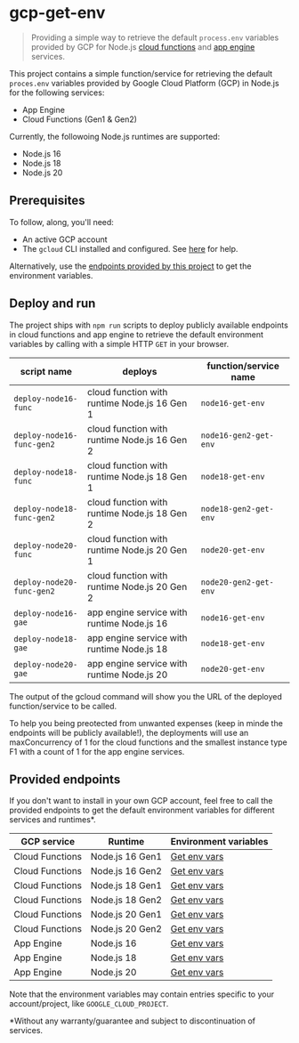 # gcp-get-env

> Providing a simple way to retrieve the default `process.env` variables provided by GCP for Node.js [cloud functions](https://cloud.google.com/functions) and [app engine](https://cloud.google.com/appengine) services.

This project contains a simple function/service for retrieving the default `proces.env` variables provided by Google Cloud Platform (GCP) in Node.js for the following services:

- App Engine
- Cloud Functions (Gen1 & Gen2)

Currently, the followoing Node.js runtimes are supported:

- Node.js 16
- Node.js 18
- Node.js 20

## Prerequisites

To follow, along, you'll need:

- An active GCP account
- The `gcloud` CLI installed and configured. See [here](https://cloud.google.com/sdk/docs/install) for help.

Alternatively, use the [endpoints provided by this project](#provided-endpoints) to get the environment variables.

## Deploy and run

The project ships with `npm run` scripts to deploy publicly available endpoints in cloud functions and app engine to retrieve the default environment variables by calling with a simple HTTP `GET` in your browser.

|script name|deploys|function/service name|
|-----------|-------|---------------------|
|`deploy-node16-func`|cloud function with runtime Node.js 16 Gen 1|`node16-get-env`|
|`deploy-node16-func-gen2`|cloud function with runtime Node.js 16 Gen 2|`node16-gen2-get-env`|
|`deploy-node18-func`|cloud function with runtime Node.js 18 Gen 1|`node18-get-env`|
|`deploy-node18-func-gen2`|cloud function with runtime Node.js 18 Gen 2|`node18-gen2-get-env`|
|`deploy-node20-func`|cloud function with runtime Node.js 20 Gen 1|`node20-get-env`|
|`deploy-node20-func-gen2`|cloud function with runtime Node.js 20 Gen 2|`node20-gen2-get-env`|
|`deploy-node16-gae`|app engine service  with runtime Node.js 16|`node16-get-env`|
|`deploy-node18-gae`|app engine service  with runtime Node.js 18|`node18-get-env`|
|`deploy-node20-gae`|app engine service  with runtime Node.js 20|`node20-get-env`|

The output of the gcloud command will show you the URL of the deployed function/service to be called.

To help you being preotected from unwanted expenses (keep in minde the endpoints will be publicly available!), the deployments will use an maxConcurrency of 1 for the cloud functions and the smallest instance type F1 with a count of 1 for the app engine services.

## Provided endpoints

If you don't want to install in your own GCP account, feel free to call the provided endpoints to get the default environment variables for different services and runtimes*.

|GCP service|Runtime|Environment variables|
|-----------|-------|---------------------|
|Cloud Functions|Node.js 16 Gen1| [Get env vars](https://europe-west3-tsmx-gcp.cloudfunctions.net/node16-get-env)|
|Cloud Functions|Node.js 16 Gen2| [Get env vars](https://europe-west3-tsmx-gcp.cloudfunctions.net/node16-gen2-get-env)|
|Cloud Functions|Node.js 18 Gen1| [Get env vars](https://europe-west3-tsmx-gcp.cloudfunctions.net/node18-get-env)|
|Cloud Functions|Node.js 18 Gen2| [Get env vars](https://europe-west3-tsmx-gcp.cloudfunctions.net/node18-gen2-get-env)|
|Cloud Functions|Node.js 20 Gen1| [Get env vars](https://europe-west3-tsmx-gcp.cloudfunctions.net/node20-get-env)|
|Cloud Functions|Node.js 20 Gen2| [Get env vars](https://europe-west3-tsmx-gcp.cloudfunctions.net/node20-gen2-get-env)|
|App Engine|Node.js 16| [Get env vars](https://node16-get-env-dot-tsmx-gcp.ey.r.appspot.com/)|
|App Engine|Node.js 18| [Get env vars](https://node18-get-env-dot-tsmx-gcp.ey.r.appspot.com/)|
|App Engine|Node.js 20| [Get env vars](https://node20-get-env-dot-tsmx-gcp.ey.r.appspot.com/)|

Note that the environment variables may contain entries specific to your account/project, like `GOOGLE_CLOUD_PROJECT`.

*Without any warranty/guarantee and subject to discontinuation of services.


